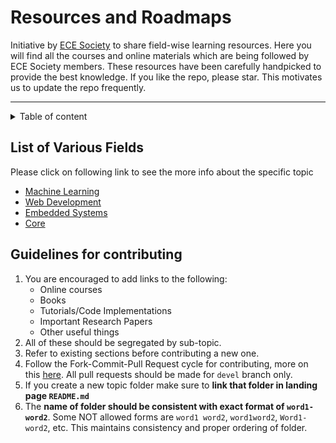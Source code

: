 
# Resources and Roadmaps 
Initiative by [ECE Society]() to share field-wise learning resources.
Here you will find all the courses and online materials which are being followed by ECE Society members. These resources have been carefully handpicked to provide the best knowledge. If you like the repo, please star. This motivates us to update the repo frequently. 

---
<details>
<summary>Table of content</summary>

1. [List of Topics](#list-of-various-field)
2. [Guidelines for contributing](#guidelines-for-contributing)
3. [Miscellaneous Topics](#miscellaneous-topics)

</details>

## List of Various Fields
Please click on following link to see the more info about the specific topic

* [Machine Learning](machine-learning)
* [Web Development](web-development)
* [Embedded Systems](embedded-systems)
* [Core](core)

## Guidelines for contributing
1. You are encouraged to add links to the following: 
   * Online courses
   * Books
   * Tutorials/Code Implementations
   * Important Research Papers
   * Other useful things
2. All of these should be segregated by sub-topic.
3. Refer to existing sections before contributing a new one.
4. Follow the Fork-Commit-Pull Request cycle for contributing, more on this [here](https://github.com/ECE-Society/resources/blob/master/rules.md). All pull requests should be made for `devel` branch only.
5. If you create a new topic folder make sure to **link that folder in landing page `README.md`**
6. The **name of folder should be consistent with exact format of `word1-word2`**. Some NOT allowed forms are `word1 word2`, `word1word2`, `Word1-word2`, etc. This maintains consistency and proper ordering of folder. 

